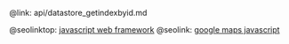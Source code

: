 @link: api/datastore_getindexbyid.md

@seolinktop: [javascript web framework](https://webix.com)
@seolink: [google maps javascript](https://webix.com/widget/maps/)